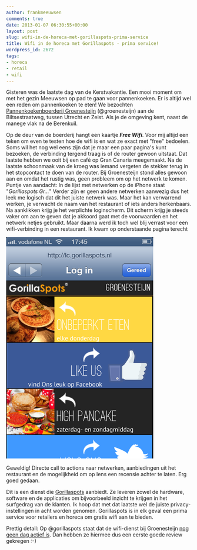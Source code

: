```yaml
---
author: frankmeeuwsen
comments: true
date: 2013-01-07 06:30:55+00:00
layout: post
slug: wifi-in-de-horeca-met-gorillaspots-prima-service
title: Wifi in de horeca met Gorillaspots - prima service!
wordpress_id: 2672
tags:
- horeca
- retail
- wifi
---
```


Gisteren was de laatste dag van de Kerstvakantie. Een mooi moment om met het gezin Meeuwsen op pad te gaan voor pannenkoeken. Er is altijd wel een reden om pannenkoeken te eten! We bezochten [Pannenkoekenboerderij Groenesteijn](http://www.pannenkoekengroenesteijn.nl/) (@groenesteijn) aan de Biltsestraatweg, tussen Utrecht en Zeist. Als je de omgeving kent, naast de manege vlak na de Berenkuil. 





Op de deur van de boerderij hangt een kaartje **_Free Wifi_**. Voor mij altijd een teken om even te testen hoe de wifi is en wat ze exact met "free" bedoelen. Soms wil het nog wel eens zijn dat je maar een paar pagina's kunt bezoeken, de verbinding tergend traag is of de router gewoon uitstaat. Dat laatste hebben we ooit bij een café op Gran Canaria meegemaakt. Na de laatste schoonmaak van de kroeg was iemand vergeten de stekker terug in het stopcontact te doen van de router.
Bij Groenesteijn stond alles gewoon aan en omdat het rustig was, geen probleem om op het netwerk te komen. Puntje van aandacht: In de lijst met netwerken op de iPhone staat "_Gorillaspots Gr…_" Verder zijn er geen andere netwerken aanwezig dus het leek me logisch dat dit het juiste netwerk was. Maar het kan verwarrend werken, je verwacht de naam van het restaurant of iets anders herkenbaars.
Na aanklikken krijg je het verplichte loginscherm. Dit scherm krijg je steeds vaker om aan te geven dat je akkoord gaat met de voorwaarden en het netwerk netjes gebruikt.
Maar daarna werd ik toch wel blij verrast voor een wifi-verbinding in een restaurant. Ik kwam op onderstaande pagina terecht



![scaled.IMG_1544](../images/uploadimages/scaled.IMG_1544.png)



Geweldig! Directe call to actions naar netwerken, aanbiedingen uit het restaurant en de mogelijkheid om op Iens een recensie achter te laten. Erg goed gedaan. 





Dit is een dienst die [Gorillaspots](http://www.gorillaspots.nl/) aanbiedt. Ze leveren zowel de hardware, software en de applicaties om bijvoorbeeld inzicht te krijgen in het surfgedrag van de klanten. Ik hoop dat met dat laatste wel de juiste privacy-instellingen in acht worden genomen. Gorillaspots is in elk geval een prima service voor retailers en horeca om gratis wifi aan te bieden. 





Prettig detail: Op @gorillaspots staat dat de wifi-dienst bij Groenesteijn [nog geen dag actief is](https://twitter.com/gorillaspots/status/287923982454362112). Dan hebben ze hiermee dus een eerste goede review gekregen :-)




